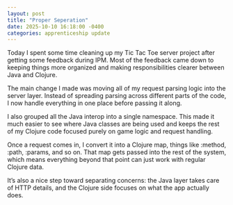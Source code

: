 ```yaml
---
layout: post
title: "Proper Seperation"
date: 2025-10-10 16:18:00 -0400
categories: apprenticeship update
---
```


Today I spent some time cleaning up my Tic Tac Toe server project after getting
some feedback during IPM. Most of the feedback came down to keeping things more
organized and making responsibilities clearer between Java and Clojure.

The main change I made was moving all of my request parsing logic into the
server layer. Instead of spreading parsing across different parts of the code,
I now handle everything in one place before passing it along.

I also grouped all the Java interop into a single namespace. This made it much
easier to see where Java classes are being used and keeps the rest of my Clojure
code focused purely on game logic and request handling.

Once a request comes in, I convert it into a Clojure map, things like :method,
:path, :params, and so on. That map gets passed into the rest of the system,
which means everything beyond that point can just work with regular Clojure
data.

It’s also a nice step toward separating concerns: the Java layer takes care of
HTTP details, and the Clojure side focuses on what the app actually does.